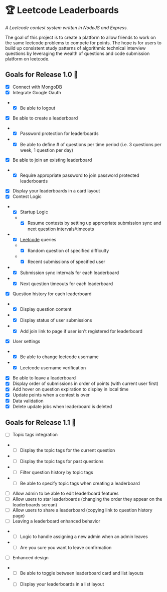 # 🏆 Leetcode Leaderboards
*A Leetcode contest system written in NodeJS and Express.*

The goal of this project is to create a platform to allow friends to work on the same leetcode problems to compete for points. The hope is for users to build up consistent study patterns of algorithmic technical interview questions by leveraging the wealth of questions and code submission platform on leetcode.

## Goals for Release 1.0 🚧
- [x] Connect with MongoDB
- [x] Integrate Google Oauth
- - [x] Be able to logout 
- [x] Be able to create a leaderboard
- - [x] Password protection for leaderboards
- - [x] Be able to define \# of questions per time period (i.e. 3 questions per week, 1 question per day)
- [x] Be able to join an existing leaderboard
- - [x] Require appropriate password to join password protected leaderboards
- [x] Display your leaderboards in a card layout
- [x] Contest Logic
- - [x]  Startup Logic
  - - [x] Resume contests by setting up appropriate submission sync and next question intervals/timeouts
- - [x] [Leetcode](http://leetcode.com/graphql) queries
  - - [x] Random question of specified difficulty
  - - [x] Recent submissions of specified user
- - [x] Submission sync intervals for each leaderboard
- - [x] Next question timeouts for each leaderboard
- [x] Question history for each leaderboard
- - [x] Display question content
- - [x] Display status of user submissions 
- - [x] Add join link to page if user isn't registered for leaderboard
- [x] User settings
- - [x] Be able to change leetcode username
 - - [x] Leetcode username verification
- [x] Be able to leave a leaderboard
- [x] Display order of submissions in order of points (with current user first)
- [x] Add hover on question expiration to display in local time
- [x] Update points when a contest is over
- [x] Data validation
- [x] Delete update jobs when leaderboard is deleted

## Goals for Release 1.1 🔮
- [ ] Topic tags integration
- - [ ] Display the topic tags for the current question
- - [ ] Display the topic tags for past questions
 - - [ ] Filter question history by topic tags
- - [ ] Be able to specify topic tags when creating a leaderboard
- [ ] Allow admin to be able to edit leaderboard features
- [ ] Allow users to star leaderboards (changing the order they appear on the leaderboards screan)
- [ ] Allow users to share a leaderboard (copying link to question history page)
- [ ] Leaving a leaderboard enhanced behavior
- - [ ] Logic to handle assigning a new admin when an admin leaves
- - [ ] Are you sure you want to leave confirmation
- [ ] Enhanced design
- - [ ] Be able to toggle between leaderboard card and list layouts
- - [ ] Display your leaderboards in a list layout
